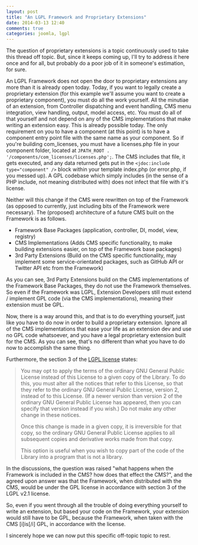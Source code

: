 ```yaml
---
layout: post
title: "An LGPL Framework and Proprietary Extensions"
date: 2014-03-13 12:40
comments: true
categories: joomla, lgpl
---
```


The question of proprietary extensions is a topic continuously used to take this thread off topic. But, since it keeps coming up, I'll try to address it here once and for all, but probably do a poor job of it in someone's estimation, for sure.

An LGPL Framework does not open the door to proprietary extensions any more than it is already open today. Today, if you want to legally create a proprietary extension (for this example we'll assume you want to create a proprietary component), you must do all the work yourself. All the minutiae of an extension, from Controller dispatching and event handling, CMS menu integration, view handling, output, model access, etc. You must do all of that yourself and not depend on any of the CMS implementations that make writing an extension easy. This is already possible today. The only requirement on you to have a component (at this point) is to have a component entry point file with the same name as your component. So if you're building com_licenses, you must have a licenses.php file in your component folder, located at `JPATH_ROOT . '/components/com_licenses/licenses.php';`. The CMS includes that file, it gets executed, and any data returned gets put in the `<jdoc:include type="component" />` block within your template index.php (or error.php, if you messed up). A GPL codebase which simply includes (in the sense of a PHP include, not meaning distributed with) does not infect that file with it's license. 

Neither will this change if the CMS were rewritten on top of the Framework (as opposed to currently, just including bits of the Framework were necessary). The (proposed) architecture of a future CMS built on the Framework is as follows.

- Framework Base Packages (application, controller, DI, model, view, registry)
- CMS Implementations (Adds CMS specific functionality, to make building extensions easier, on top of the Framework base packages)
- 3rd Party Extensions (Build on the CMS specific functionality, may implement some service-orientated packages, such as GitHub API or Twitter API etc from the Framework)

As you can see, 3rd Party Extensions build on the CMS implementations of the Framework Base Packages, they do not use the Framework themselves. So even if the Framework was LGPL, Extension Developers still must extend / implement GPL code (via the CMS implementations), meaning their extension must be GPL.

Now, there is a way around this, and that is to do everything yourself, just like you have to do now in order to build a proprietary extension. Ignore all of the CMS implementations that ease your life as an extension dev and use no GPL code whatsoever, and you have a legal proprietary extension built for the CMS. As you can see, that's no different than what you have to do now to accomplish the same thing.

Furthermore, the section 3 of the [LGPL license](http://www.gnu.org/licenses/old-licenses/lgpl-2.1.html) states:

<blockquote>
You may opt to apply the terms of the ordinary GNU General Public License instead of this License to a given copy of the Library. To do this, you must alter all the notices that refer to this License, so that they refer to the ordinary GNU General Public License, version 2, instead of to this License. (If a newer version than version 2 of the ordinary GNU General Public License has appeared, then you can specify that version instead if you wish.) Do not make any other change in these notices.

Once this change is made in a given copy, it is irreversible for that copy, so the ordinary GNU General Public License applies to all subsequent copies and derivative works made from that copy.

This option is useful when you wish to copy part of the code of the Library into a program that is not a library.
</blockquote>

In the discussions, the question was raised "what happens when the Framework is included in the CMS? how does that effect the CMS?", and the agreed upon answer was that the Framework, when distributed with the CMS, would be under the GPL license in accordance with section 3 of the LGPL v2.1 license.

So, even if you went through all the trouble of doing everything yourself to write an extension, but based your code on the Framework, your extension would still have to be GPL, because the Framework, when taken with the CMS [i]is[/i] GPL, in accordance with the license.

I sincerely hope we can now put this specific off-topic topic to rest.
